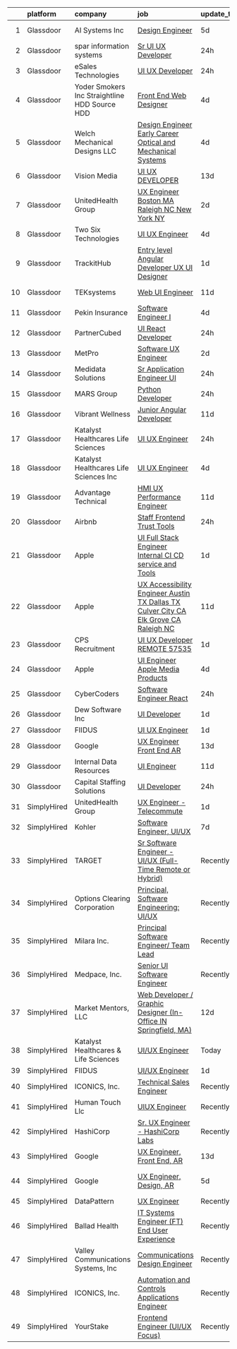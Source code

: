 

|    | platform    | company                                         | job                                                                                                                                                                                                                                                                                                                                                                                                                                                                                                                                                                                                                                                                                                                                                                                                                                                                                                                                                                                                                                                                                                                                                                                                                                                                                                                                                                                                                                                                                   | update_time   | location            |
|---:|:------------|:------------------------------------------------|:--------------------------------------------------------------------------------------------------------------------------------------------------------------------------------------------------------------------------------------------------------------------------------------------------------------------------------------------------------------------------------------------------------------------------------------------------------------------------------------------------------------------------------------------------------------------------------------------------------------------------------------------------------------------------------------------------------------------------------------------------------------------------------------------------------------------------------------------------------------------------------------------------------------------------------------------------------------------------------------------------------------------------------------------------------------------------------------------------------------------------------------------------------------------------------------------------------------------------------------------------------------------------------------------------------------------------------------------------------------------------------------------------------------------------------------------------------------------------------------|:--------------|:--------------------|
|  1 | Glassdoor   | AI Systems  Inc                                 | [Design Engineer](https://www.glassdoor.com/partner/jobListing.htm?pos=101&ao=1110586&s=58&guid=00000182f2c940db8aaa2ee066a49c02&src=GD_JOB_AD&t=SR&vt=w&ea=1&cs=1_4771db34&cb=1661930652242&jobListingId=1008094479252&cpc=52E15D22C6AFD845&jrtk=3-0-1gbpcig8jk26v801-1gbpcig92jrr5800-bc31a4fd63d2edb6--6NYlbfkN0DdLn5tXN_RiyJSiFodarGZFJKa8s6F6AK0THPBWp05MQOFQCzoYzZxIQuwHUM79gnhdNHwS4PrBiXh2pAkpQD7DHOiTGE0GK570ZUEufUSfmzxDYxqbRIumy_FuFTVoTTJDbBO2hBRAFf_kUCj6aWxW1hMRPM4ZEqmP8GZqi4MbgAKUCxvKKY-lyhSA68npsjgu8iQYY32e9NgEyoxYeapa6Hms8T5_4jCBdab1pUS6GV6AoYGZmbIvOWM7rjP9az70EwOf9YP6MhPHhqJuQZK1ZlzEQdWOQhQu93n00rDiOGKUxeE4GMPxDMsSZx5ZXzUTMFeDmGth7U748Z3y8ylyWYlrEw2rWPDSy_xcSTqpcQ9omBfsz3KsIyYhLZngb-oXDks0Ya4ZFZQ9FLYvwHT-uvvEQVH1sFLbugetF1tMSEHyLzqYU9-2bbBIx9jtNCm4Uwa33nkweyeT_7Xnmr-tgfeofMNgts1-qqViguVhswkC3l5WcXChf8aReos8CE%3D)                                                                                                                                                                                                                                                                                                                                                                                                                                                                                                                                                                                                                              | 5d            | Redmond, OR         |
|  2 | Glassdoor   | spar information systems                        | [Sr  UI UX Developer](https://www.glassdoor.com/partner/jobListing.htm?pos=123&ao=1136043&s=58&guid=00000182f2c940db8aaa2ee066a49c02&src=GD_JOB_AD&t=SR&vt=w&ea=1&cs=1_73bad5f9&cb=1661930652244&jobListingId=1008103924489&jrtk=3-0-1gbpcig8jk26v801-1gbpcig92jrr5800-c26c3d164bb207a3-)                                                                                                                                                                                                                                                                                                                                                                                                                                                                                                                                                                                                                                                                                                                                                                                                                                                                                                                                                                                                                                                                                                                                                                                             | 24h           | Remote              |
|  3 | Glassdoor   | eSales Technologies                             | [UI   UX Developer](https://www.glassdoor.com/partner/jobListing.htm?pos=119&ao=1136043&s=58&guid=00000182f2c940db8aaa2ee066a49c02&src=GD_JOB_AD&t=SR&vt=w&cs=1_dd5f3995&cb=1661930652244&jobListingId=1008104470826&jrtk=3-0-1gbpcig8jk26v801-1gbpcig92jrr5800-218f34c692e36a35-)                                                                                                                                                                                                                                                                                                                                                                                                                                                                                                                                                                                                                                                                                                                                                                                                                                                                                                                                                                                                                                                                                                                                                                                                    | 24h           | West Babylon, NY    |
|  4 | Glassdoor   | Yoder Smokers Inc  Straightline HDD  Source HDD | [Front End Web Designer](https://www.glassdoor.com/partner/jobListing.htm?pos=105&ao=1110586&s=58&guid=00000182f2c940db8aaa2ee066a49c02&src=GD_JOB_AD&t=SR&vt=w&ea=1&cs=1_cbb381f6&cb=1661930652242&jobListingId=1008097207409&cpc=E521981D00147CE2&jrtk=3-0-1gbpcig8jk26v801-1gbpcig92jrr5800-1fce3864310a3f03--6NYlbfkN0BOdRJV5k-L3FNCzjCgEhEptbzWR3mFvjnAQnp9JcinXOCVt8QEYBvHqTiHBHSlg98hTrhJExUUVa6v67S1gFyb-OBe8UoPzNouRDn3C9as0WFadlKMeZgUrqrdZ8hm_e9Z-8jTT-HPwLMdKEaf6nFSEDiY93r1Hqa_nw7whddI5F-1mZvAJ0zg1eaCReXvVOpwuG8m86FFbaLxp4kTy5y6S6RoZeq8fIvl8rlqQ78J2KC5MueyAsoagPT1MWzmU9rXsgifCBDwwvspiL42DTfi4r9Y9HxsbqRnFN5Rs2HhN8YdbLnrbWQg29nG4q7s5Q3tQF4IV9ccrzfaRamkUD59gpnQz5AytTerdiIeTxauOhruw73AXhUi6x3f-sI7uU4MBb2d9RrQWSHEdf_GrXwFDQzNTADw_3ElgS_0nun3LQwuFORUM-H1K7rxFhoa1dXL8uetiqumUUsKpb0zfXHd_5AUSNS4nHcWZh2xLDYp3CLsFlLMkOLqpoHsFI3KRA-XB1k4Brr9zw%3D%3D)                                                                                                                                                                                                                                                                                                                                                                                                                                                                                                                                                                                                         | 4d            | Hutchinson, KS      |
|  5 | Glassdoor   | Welch Mechanical Designs  LLC                   | [Design Engineer  Early Career  Optical and Mechanical Systems](https://www.glassdoor.com/partner/jobListing.htm?pos=102&ao=1110586&s=58&guid=00000182f2c940db8aaa2ee066a49c02&src=GD_JOB_AD&t=SR&vt=w&ea=1&cs=1_8c404a2f&cb=1661930652242&jobListingId=1008096441545&cpc=D24EE3D704DEE7AC&jrtk=3-0-1gbpcig8jk26v801-1gbpcig92jrr5800-eb5d7a282566811a--6NYlbfkN0DTsUTROTduLU-MZ43tg5gkhuDqPqw1g7Fa18MlJFAIVczTBAxjVL8znUVua6estl2cv4qdpQIammHNvRN9p1eLf1Oa5InYpshIcQuuffh5DFIaq0Da11asvaekmOKmFKu4PplX09wFV8SOjc54WsITQ_MyGGhJvUx3aW91O6PP57dlDyL0FUJOyClfZTPYYin9M1-ZuAFtypADU3oJ9QxzZb8_FnSFRNfQjevLV3IXOVlQuvZm1nr5aT6G1zglkz26qPWmFgT4INOkbBJDdnQSCJISgkjunN2Z37-9uatGPM2RtwKCEImzyZeKtXlnnZOBtrM996E3Ubigz36NNo9QmXJYavaKvHAwc8eXA9Bx4U9TaAW4nHMZkjDX_n0JWOlYH0Zc6CKPdpljnr8x7-jGlt0fo9SwhM0PwXGs0Fz4z9qRuWpVic7RoVL9RH115R4SwiP5pAQDOAqn1owd2EpueJ8nkcBDE0lmU6L6QyoIGdaew7XqtkXgbME1jQTWy_F95AfUoJutf9SB7C42aMOjIV18U5V57HBfITW0BxjAZDGJlZ5x7bok)                                                                                                                                                                                                                                                                                                                                                                                                                                                                                                                              | 4d            | Aberdeen, MD        |
|  6 | Glassdoor   | Vision Media                                    | [UI UX DEVELOPER](https://www.glassdoor.com/partner/jobListing.htm?pos=107&ao=1110586&s=58&guid=00000182f2c940db8aaa2ee066a49c02&src=GD_JOB_AD&t=SR&vt=w&ea=1&cs=1_d01d692f&cb=1661930652243&jobListingId=1008076773300&cpc=48B9F4758953335C&jrtk=3-0-1gbpcig8jk26v801-1gbpcig92jrr5800-19e53a7268198236--6NYlbfkN0DJ_NiDUn25TsccfMtQS5fdjkwEhZVGunI1iGscaADDmeKZjuEBMFajJPdeEwlP8JM_spvMmEgpTvnNBYsMiRZTChNUBQxgLk_wvenGH_0Io7ODJ7xufOapiQlj99C4-CjlOdkmoYVWw9kzIGMJ8BpB2mZbGeZD7OJMVejfeoS3_xsH2xP4qKWnBXClKuiDeZzJ3SChzXwS1v0CZknOIBvDrk-maNHVa1G40d_JJYh0ZKKRwskzTjTrhD-pGOzItNa3aFPyherU1llm0ntG64V4F6Dq3QFCDuAw5Nog3bRW1A2x9awTgMhtSpxDBQ7GX_foGAN3SrDADlhnp517prPw5L64lFwh22b7cNSTRAnG_UqnB6jOR-pksK8ZNKInCgXuN8bJkjPiuyrkrX2e9a2daj7yA4qOkVbV_0o4tcMvG3BNYnubGVGMKktZaXHUNjpHQyAbl2KfnBCGmYv_B0z7R243XiMcPloiesDKHJAkeGT14_9d_Hxk)                                                                                                                                                                                                                                                                                                                                                                                                                                                                                                                                                                                                                                            | 13d           | Remote              |
|  7 | Glassdoor   | UnitedHealth Group                              | [UX Engineer   Boston  MA  Raleigh  NC  New York NY](https://www.glassdoor.com/partner/jobListing.htm?pos=104&ao=1110586&s=58&guid=00000182f2c940db8aaa2ee066a49c02&src=GD_JOB_AD&t=SR&vt=w&cs=1_322fa2b6&cb=1661930652242&jobListingId=1008099738618&cpc=D69957E0862862E0&jrtk=3-0-1gbpcig8jk26v801-1gbpcig92jrr5800-30e791a3c8c4332e--6NYlbfkN0C8O9VKdOj_1Zh75e9_CvYhSsWVxS1Pvi5WUWhsf4w7FOycHcR50Ta-CQORLM6vDVdCJ54BakY81o2qILhezy8np578BVGl0jqMUggvVRk2ljoJ37KEvfc0Jo2yudXIFPxQbKFlBDLjrSIAqPr0inl29nT5ZKutKSc65Vb4Nwp7pauIZSCS0UuNXzrhnNjNZJgX-gTlaVsEpyXZIKct92ncNtOBKluHrJL8NOWrX4w0erPXw6xvHrBJv-lGMMHUGLd7e5fr0ryziEwli4Fd0XjRC-MxDdf3Qd3cSDmAZBnPvnUdwOXuYXFUUhNMOlnLi5JS5khoU6iiyGl7vlwV4JlA_lG9Qz87QkNfjZwW0-kLMoxYJPxhiCWv-A9Ugs8cLXx5NAIgr1XQ3IF23WfSs-38oJHM3u6azIBk-yddjrxtzG8ZpNRibr_R)                                                                                                                                                                                                                                                                                                                                                                                                                                                                                                                                                                                                                                                                              | 2d            | Boston, MA          |
|  8 | Glassdoor   | Two Six Technologies                            | [UI UX Engineer](https://www.glassdoor.com/partner/jobListing.htm?pos=128&ao=1136043&s=58&guid=00000182f2c940db8aaa2ee066a49c02&src=GD_JOB_AD&t=SR&vt=w&ea=1&cs=1_a84c3e94&cb=1661930652245&jobListingId=1008096963013&jrtk=3-0-1gbpcig8jk26v801-1gbpcig92jrr5800-3c840d4a7bdbbe20-)                                                                                                                                                                                                                                                                                                                                                                                                                                                                                                                                                                                                                                                                                                                                                                                                                                                                                                                                                                                                                                                                                                                                                                                                  | 4d            | Arlington, VA       |
|  9 | Glassdoor   | TrackitHub                                      | [Entry level Angular Developer   UX UI Designer](https://www.glassdoor.com/partner/jobListing.htm?pos=106&ao=1110586&s=58&guid=00000182f2c940db8aaa2ee066a49c02&src=GD_JOB_AD&t=SR&vt=w&ea=1&cs=1_9fb061b8&cb=1661930652243&jobListingId=1008101431851&cpc=334ABAF5D42DC775&jrtk=3-0-1gbpcig8jk26v801-1gbpcig92jrr5800-e97608c6d181ff30--6NYlbfkN0DdLn5tXN_RiyJSiFodarGZFJKa8s6F6AK0THPBWp05MQOFQCzoYzZxGxYfJ9hLSNYsJbys6DBTafbFBBjszBxbMt_j1W_2i7zpgsVzQGKmwrQJU15QlzWMC0JPYrRs9hHXSY2_r0LyZgUT8f4VW1f_CjJ3HfrwkBmWSyv4JCZOznODM92b2waMp_uTTY9CimXXBdcpMvTdVKoMyjex3qoXrPp1ukVMiMlt6FgSlgRQL405IlUAvtZYH5cDgnUBUwd8XQARfqjTfvgh2xDfqRowlSw4wxOnGnEhgpL5YzXyGArCHk-Ad8kBImylZcUWFjqWSinvrjhuKfwPDE8Y5gZLeiaYyfY3y-iqaSJqnENBpt6MyA19OerRdLu8Opb-HZx-1K3jIb8UqD6dNQiNRKEXKnT9OkqBs4oBWPu8RiGANF8_lY7TYfrhnMVc1RxHQWSPgOXBCym3Oqrk-2kCM2A7MedTTmA5XFxvhcoe4usHp3R656xHTbS_)                                                                                                                                                                                                                                                                                                                                                                                                                                                                                                                                                                                                             | 1d            | Remote              |
| 10 | Glassdoor   | TEKsystems                                      | [Web UI Engineer](https://www.glassdoor.com/partner/jobListing.htm?pos=114&ao=1110586&s=58&guid=00000182f2c940db8aaa2ee066a49c02&src=GD_JOB_AD&t=SR&vt=w&cs=1_9d044016&cb=1661930652243&jobListingId=1008082138912&cpc=F4EED0218A761C36&jrtk=3-0-1gbpcig8jk26v801-1gbpcig92jrr5800-b23bc7394c47b2ae--6NYlbfkN0AuKz8EBO1xHDEL7V2YF9xF3dC_I9B9i-Zw2Jh8clPMK3KTieKealHQySFBD4L6FvPqrppy_6pQ4JzbYsBYRE3HfqOS1nITnQwyFWRadqAi8jW-TzQMC_u9eD9RZAeUN7pT7i7_2-K7VDYFfWK8sl0TSl_DyrNNLaX2rRT3yx41VpcfHicS4ymVnYlghRx7oG6G_yHXBJXdtAFvolBQcOi13KZJ3YLEzNVceiPyHEftThDzOxmTyMABl25-OOyWfEQcyF4tko7wEBcRFc_eHK3q1sPGRlo9RogdylJ4G5eH2iKTPlJIwy__YGH-lU6puHQYU2KFkU7nP86GfCT18X9na8KcvXmfEwL0kcGziB-mof602IdLRMNKsMQ1XtSNTpXGz1vdrUtEKIM44uQrFBWxLa8I5OoPnPLh2q70zUN3Sihv-uYh7bAcuv21hKGRepjOtp6Fw97iFOGRr2QLjaUcyi_ItM87TAILAxlswUTTZS4sAtUrXuBea0pkT6cCmpV-kguHRMlff3F5dXBB-uMjLuU6n9GZPqtdTMdywTBu0UuR-Is4K0l3uDKT1hGuNMZvfwaROnO5V8LJ0jJ3T6xb-aPGg-DPmypyGRiDSwdXLuw2-XhlgtW9kQ_025KYVVOE9OmVkzJ6tbVCnHSVdZLTl9vUkGJbp7V-h8P7-Sxoel5HLD-PGOC6P-3o15UCqIDAQSkL3aYLJ36Miq16j2E6b8QFxz8l4aN0NdIKJt64Xd4AKwT8SEI-9GTRddvz1pMsG0WcLA43BclwoeDlTGURi08D8L5TbGUcgTjqoHm0DE2oSw4pJg7QPY5qurZODus-2v7DNUEpE3XhK7mr-3PaU6HBqr3b_Ri5lbj6pOtASpc6O52NciSS4xvHAVCIzO40x6CHpIkWH4L3ErlvPD-AjhThGLY0lAQ%3D)                                                                                                                                                                                                   | 11d           | Columbus, OH        |
| 11 | Glassdoor   | Pekin Insurance                                 | [Software Engineer I](https://www.glassdoor.com/partner/jobListing.htm?pos=127&ao=1136043&s=58&guid=00000182f2c940db8aaa2ee066a49c02&src=GD_JOB_AD&t=SR&vt=w&cs=1_5465fcfc&cb=1661930652244&jobListingId=1008096996094&jrtk=3-0-1gbpcig8jk26v801-1gbpcig92jrr5800-af97ccb7f6351b87-)                                                                                                                                                                                                                                                                                                                                                                                                                                                                                                                                                                                                                                                                                                                                                                                                                                                                                                                                                                                                                                                                                                                                                                                                  | 4d            | Pekin, IL           |
| 12 | Glassdoor   | PartnerCubed                                    | [UI React Developer](https://www.glassdoor.com/partner/jobListing.htm?pos=130&ao=1136043&s=58&guid=00000182f2c940db8aaa2ee066a49c02&src=GD_JOB_AD&t=SR&vt=w&ea=1&cs=1_9b83f3be&cb=1661930652245&jobListingId=1008103925390&jrtk=3-0-1gbpcig8jk26v801-1gbpcig92jrr5800-37afb073e172a072-)                                                                                                                                                                                                                                                                                                                                                                                                                                                                                                                                                                                                                                                                                                                                                                                                                                                                                                                                                                                                                                                                                                                                                                                              | 24h           | Remote              |
| 13 | Glassdoor   | MetPro                                          | [Software UX Engineer](https://www.glassdoor.com/partner/jobListing.htm?pos=122&ao=1136043&s=58&guid=00000182f2c940db8aaa2ee066a49c02&src=GD_JOB_AD&t=SR&vt=w&ea=1&cs=1_a15e9cac&cb=1661930652244&jobListingId=1008098794068&jrtk=3-0-1gbpcig8jk26v801-1gbpcig92jrr5800-99ff3be041b42234-)                                                                                                                                                                                                                                                                                                                                                                                                                                                                                                                                                                                                                                                                                                                                                                                                                                                                                                                                                                                                                                                                                                                                                                                            | 2d            | Chico, CA           |
| 14 | Glassdoor   | Medidata Solutions                              | [Sr  Application Engineer  UI](https://www.glassdoor.com/partner/jobListing.htm?pos=113&ao=1110586&s=58&guid=00000182f2c940db8aaa2ee066a49c02&src=GD_JOB_AD&t=SR&vt=w&cs=1_159cf4f7&cb=1661930652243&jobListingId=1008103782668&cpc=FD1C1DA32C38CFA7&jrtk=3-0-1gbpcig8jk26v801-1gbpcig92jrr5800-d031ef11d4c1fdae--6NYlbfkN0DG4ntHtB_rMsnfhgmnSvK2brktLme1L4SiDeJjQ-izrVOLqRJ5-yjEhSyAj73O13TFM8QQA2cWgBECeWJy7kHCFIIc3rEaAUMvFaDpmkiUfZhsBuERSDGQuXZbuMMpAYGENxmIqG2dDLJm4MTGP1rjgiHyQp1zHcyBuhu5BBRycZRDzjGLqKNJoxoWGk6XDoipoV_rQm4iYmzBlJkesskYATXjfJMiArxGBJxJpsPn73D_JzdlDuotAqNtKWMl2KWT_NTG9kthKb3054lT2nTeH0cGUVUhxxdLZLEIxKrHOfCITqq2TwsGKC6P-YZWEboll3B20-DzJjLA_HlA2DO5eRaRGrgl5ogSHPHi4htf-QpfRQH7HBF1rzCiAXjHSMc67pRh5OQDv4n1SkbbhXogcKV5nfh23mLzmhWracKXexAeMcdW1_OR9kJrIWd5HdvRdjaK6xDVJXjCgdvpUTxbKmlN4MBTxsGa0yscNMN8mvbiaQcdrllUCbtLw12PZ2P7vjwYlCfLxwKsdmYiMTo3AeSsJZXqD5ZLf6PVS46cywpLTtf0y4EvcwWce_iNjCKW6Hkv-BXEAII6rHWimP2A89e7zU0AqFm1XIjsZ2WN1Kv6GCVW5qcG6KowvFRoPQyGS5fyR18sXLMfw_EDPJYYKsInWugSLPl_51rNZXlpIpv3fwHDgeJNxDgg0cb_Byu6Z1DWxvPuZMgQvwrTyFQR_mwpELwKgUJcMBv0l7p6ZpOntI1lNuO8PacJ34O4_1HirATahv9PGFZDCPHqEFw7gSfHJJ3MbwvSN_PNXgJry7dEJ5mspaQkDue-SFssO2BG1jKbEXvr5CnZnfI8015OtbMCR5cf-p8SL-dBIeJKBgKD6X-gWRKW7ZAA8UA5nBN89v1Cat0fN49WR-P1Jrs9IdRk_7Rc2kMhsVkjHnh6srG3Ne0ybXBGuaQYgU_UFI39iTjoLQa0_zaV6qIsnNI5SGqpPTD-ICkKf5ATKZ7MlA%3D%3D)                                                                                                        | 24h           | New York, NY        |
| 15 | Glassdoor   | MARS Group                                      | [Python Developer](https://www.glassdoor.com/partner/jobListing.htm?pos=126&ao=1136043&s=58&guid=00000182f2c940db8aaa2ee066a49c02&src=GD_JOB_AD&t=SR&vt=w&ea=1&cs=1_d612adbb&cb=1661930652244&jobListingId=1008103997326&jrtk=3-0-1gbpcig8jk26v801-1gbpcig92jrr5800-3faba463e5a5953e-)                                                                                                                                                                                                                                                                                                                                                                                                                                                                                                                                                                                                                                                                                                                                                                                                                                                                                                                                                                                                                                                                                                                                                                                                | 24h           | Remote              |
| 16 | Glassdoor   | Vibrant Wellness                                | [Junior Angular Developer](https://www.glassdoor.com/partner/jobListing.htm?pos=103&ao=1110586&s=58&guid=00000182f2c940db8aaa2ee066a49c02&src=GD_JOB_AD&t=SR&vt=w&ea=1&cs=1_09cf0452&cb=1661930652242&jobListingId=1008081449232&cpc=34670CD602BE5E55&jrtk=3-0-1gbpcig8jk26v801-1gbpcig92jrr5800-5feb3f79a3518529--6NYlbfkN0CzcDFs8cjNZITHzPaspPYUdxCTppyanGLeq-qEeiOFH-dyeaW5zENTQsZLK7nXPe_4LN7_c49urTKHVXThZWdb5mLlKx9lbGKlCoZlw3bCz2OKNkITzZjRA_IsBFz4bdbP-y_mI2VzVKNf6VjhPdhOkdqpH5HUdQRHV0pyVZnzw-4AB_CeYmiB8z2xAhW_W2WZ4WALzlp7IZ9UuHkcehpr2mU11m8KGPtb8TKLo4uK_ZS-37rSTcatUOievbugDzof_OsS3vb61v5JIQ2I_SwnIgqZRSQU52E4AMLKgGvdT_9VjQPf4c_GdNjfLNv049QYf4KVfQcCDwJzQYzZ_xNDPKnLIP796mQIZycr5wtvdQTtNUVlEgSUup6RVTqwR8Rx5n9P8Ai0qtsAcQ_6yfm_C_R-2k1MHPDfnj_5G9h-Fok1HyjRY9Gz-Db_HEXFz9OmXsS588WUcpGlpDx3lzZ73TBk1zrQi-RrrFB7jOUqiFigyUXB4elSD1iLKVLUsNXK_pusI7h2PA%3D%3D)                                                                                                                                                                                                                                                                                                                                                                                                                                                                                                                                                                                                       | 11d           | California City, CA |
| 17 | Glassdoor   | Katalyst Healthcares   Life Sciences            | [UI UX Engineer](https://www.glassdoor.com/partner/jobListing.htm?pos=120&ao=1136043&s=58&guid=00000182f2c940db8aaa2ee066a49c02&src=GD_JOB_AD&t=SR&vt=w&cs=1_f2b1eb1e&cb=1661930652244&jobListingId=1008104415799&jrtk=3-0-1gbpcig8jk26v801-1gbpcig92jrr5800-2fe87d2956e98330-)                                                                                                                                                                                                                                                                                                                                                                                                                                                                                                                                                                                                                                                                                                                                                                                                                                                                                                                                                                                                                                                                                                                                                                                                       | 24h           | Lake Forest, CA     |
| 18 | Glassdoor   | Katalyst Healthcares   Life Sciences Inc        | [UI UX Engineer](https://www.glassdoor.com/partner/jobListing.htm?pos=121&ao=1136043&s=58&guid=00000182f2c940db8aaa2ee066a49c02&src=GD_JOB_AD&t=SR&vt=w&ea=1&cs=1_0e2652e9&cb=1661930652244&jobListingId=1008096573066&jrtk=3-0-1gbpcig8jk26v801-1gbpcig92jrr5800-3af4f34715b26876-)                                                                                                                                                                                                                                                                                                                                                                                                                                                                                                                                                                                                                                                                                                                                                                                                                                                                                                                                                                                                                                                                                                                                                                                                  | 4d            | Lake Forest, CA     |
| 19 | Glassdoor   | Advantage Technical                             | [HMI UX Performance Engineer](https://www.glassdoor.com/partner/jobListing.htm?pos=112&ao=1110586&s=58&guid=00000182f2c940db8aaa2ee066a49c02&src=GD_JOB_AD&t=SR&vt=w&ea=1&cs=1_8d6f7743&cb=1661930652243&jobListingId=1008081358710&cpc=AC285F3A3ECA6BB0&jrtk=3-0-1gbpcig8jk26v801-1gbpcig92jrr5800-f5ab22c8c0b2e662--6NYlbfkN0CQRQ3eiV4YWjrRS1ho7HVQ9JO8v6Fb3eU0yDOJbdOiEguntuRlpE4-_N6DYLNj-GryL_Da7xbLi6AY3XUPyUe-6YvQXks6qx1v0oTEtHizzvz-nIQcSOJu8qNkM2Ii_6geylwc2AsE-euxwsNUTksY6N72l-7F24lYnsoGRj01IDGVG0ThZBWv1DmSrKUa0Rf-CucZKuQfVxK1Bo-_eLn8j-L71Y6YYb2tF5YMdeyWr-_X4AO4lXRdCIoN7QuDYW03YKkkwWv2grPvLDFZ5aUozbZNGgl7S1Ie8TblIzovwXEDG5gNzvycqnWDzeX2afImGWkus9vxQ1GtjqG2W-xpVa2pHyem4oVspLujCbykiPMteTLBdSMvdoJ3rZ5iPE7J8jZlE1tGE57ZVfBpllNhmskHp3HbUCoHBVmjjIP6KvVFO1zSgx3qblFXNtAdwxCEY58PXyjCrj7vp9mDDMyGOk4I4Ng3YT6X4edTJGw7s8KAAdcgbkSCZGitNXEw2hsSAoraINmOMGyQUg6m8rbOIEhA7UdxC3dRzyLzUUKknw%3D%3D)                                                                                                                                                                                                                                                                                                                                                                                                                                                                                                                                                                    | 11d           | Auburn Hills, MI    |
| 20 | Glassdoor   | Airbnb                                          | [Staff Frontend   Trust Tools](https://www.glassdoor.com/partner/jobListing.htm?pos=124&ao=1136043&s=58&guid=00000182f2c940db8aaa2ee066a49c02&src=GD_JOB_AD&t=SR&vt=w&ea=1&cs=1_01ac4749&cb=1661930652244&jobListingId=1008104454836&jrtk=3-0-1gbpcig8jk26v801-1gbpcig92jrr5800-806b18b605f4eea3-)                                                                                                                                                                                                                                                                                                                                                                                                                                                                                                                                                                                                                                                                                                                                                                                                                                                                                                                                                                                                                                                                                                                                                                                    | 24h           | Seattle, WA         |
| 21 | Glassdoor   | Apple                                           | [UI  Full Stack Engineer  Internal CI CD service and Tools](https://www.glassdoor.com/partner/jobListing.htm?pos=110&ao=1110586&s=58&guid=00000182f2c940db8aaa2ee066a49c02&src=GD_JOB_AD&t=SR&vt=w&cs=1_fb087ba6&cb=1661930652243&jobListingId=1008100584192&cpc=2CAED5C921A5F994&jrtk=3-0-1gbpcig8jk26v801-1gbpcig92jrr5800-d4a8741f0a922825--6NYlbfkN0BvKrLyj5gPmtZO9T8euul8TCxuuKNOtzRJOomxnwSEodTz2Bc-sPZlFpP0h5lDivpIvBqAM-01ZtSCDiq9Bm7VaPCiI2_-aEfjuaV4wWy_SZ8OKp5Y9B9zRAcW_7bb2_lMpO7wkp5BymmVzVnlwBKuGFJc7IQyCUzZ0XHTM9yon2iyhpMuHsEGiGibXpkz3rz39YDGadtP1WDGny2jd4Os4UaUG0lgKnualngZGwAeRxqNS2AKCdtPAw4N_IsXCS23ybJKiXy_3tRQ2GPbNvxI80UXQcnmk4Z5-gs36OE7SVq6aYgWIQZrLR6TCFX0NGO5ztbI1bI6KZLIcd-uiYsdMSakOtjLk9y_Gjm5tvwXRPM0MKpgLsd9tilIrn-LidiqyOD30kMF8H8d1iJZzMgp_nCAWL_xKua6vmYzqMP6KvvhD6ieF7e_VFTKmcP2s61e9N0EA6dsQ5ia-5WDMaMWxaULf77QUp5Ng43weZOO8M9EIAnuCJQ24xhb4GT4z2cMKBXIhO4FRXIL3zUMaOOUER0HWiOf_lYpAJjNBXo12JMZO7_XBZpDiy_ggjnS0If-PXJgqnC-a1dER6FyxGRlo4GLb-a82fGKaEfNdou4hOV00ISHzBB9-9fm5G1hBea5tun0OGK5cHxn8XDH9O9SwuLM9De6QTydttbFniSFvCXZM9oegfCKMsehrqkmc9Yw589b6sLjfkSQ8ruFA1SVE2LBTduTclhO9lpoSq4R4SV1EsaLFFussn8tX2G1J4eTbzQXlqG2gp7fwJkTaVT3IBVC5Z26Y59SRQR7ExA1_Vq_haxrq2TfcrvzX4RblmGDFl5WcGBgilMbMiRp2wh38tEwL8G3y_-G7DhgiixxA7Zll0CjdpXlk2D63w1kHNJBHzepm9KyiOyFfRiv_b4kW2KzmGhOleG4wGpuYx-bnTDGrj9CunHYtSbqDzp1RJAOuxUECzhCGlxns4Nv_wcC9baNkVnHsTqgGFOW09K8gw%3D%3D)                                                                           | 1d            | New York, NY        |
| 22 | Glassdoor   | Apple                                           | [UX Accessibility Engineer  Austin  TX  Dallas  TX  Culver City  CA  Elk Grove  CA  Raleigh  NC ](https://www.glassdoor.com/partner/jobListing.htm?pos=108&ao=1110586&s=58&guid=00000182f2c940db8aaa2ee066a49c02&src=GD_JOB_AD&t=SR&vt=w&cs=1_adac7845&cb=1661930652243&jobListingId=1008080338729&cpc=2CAED5C921A5F994&jrtk=3-0-1gbpcig8jk26v801-1gbpcig92jrr5800-6bcecd231bba96e7--6NYlbfkN0BvKrLyj5gPmtZO9T8euul8TCxuuKNOtzRJOomxnwSEodTz2Bc-sPZlADHp0xxmf8UGhI_JQnlS7lmez_1pwlDZ3rkS_zrj-H_qBXXe2pFxdu9ELzpyzs4-lN_YBVdtOGqxLgYLDMc510AxQjsjkBZD4lIc5FgQWm4_iU7VtHLxqLu_Sc8SXqJlyUmj4FzgoUHZ1A4F1JKYzKKb14nSoBsIIXNK4vgnlBoWByDmENCsqKopS6E6mVn_-yvUe8fpAYJ6EQN0Qw5Sp0cwZvYF00qblmG0LoBz15fFcc4NkYdhgRFJxUkXn04BGSqq0FU9d3sxQQ-aMNSayn9zVzxfXrWyS01V0POPHbuVEm-VceY3cnakoHmnW8qLz-X7v5KyWLhRABUjYmNqqdqDgdIta55J_5namw7L9v-p05kKz1SKRdWRKq6kch7ctlgf9IWzSSkdMgmudC_yBW5Qfa0h6dpHhdf2jxMY2_1Bgy4BLU3_FAAfbZEozNRv5wt3e1zUoF9Zdn6AyVkOPTjMFk5EpcOMTVuxS16EHmCaxCeKqqx2aStStS7JWPcFfx-YU9aLMce1hM9GDHKjKlUMkeuD6T1_DNc3jpbNiQx0fxvmG1_ce0uKvnFAGe1XBLdUJ_4xY40jwgIj1__9R8Kz9L9ZrZDvoGrwsoY25tS2rSTwXesKgib5uYnpvLsvqYI-WpnPEQJOU746zTvXUpANNkeDr9aGs-PhszRpFix42UHRrCBca4tH02Ub0vfS_sq1xtXqL7yf6BRGHAQ_3G6pZvtO0h_yz0GEbelAuFo0ZOnn4fpZAY7VMVCd3CwDchfvw7dxNK9PUJ-I4eRqJ4H4OT3DEQlKzE-PyZDFckAVUA2DyPYgYe565OQjrg5ZkfM19B04i5KSwHpkh5gVtLpM1qZgG0O4W18cmlA2-A5aGOLiUViIUVf-sam6FiwgmxXR9FTwumlUbTnLQD4XCIToCoihUVG8qchvYclgYigxyLHVHAQu5fgRMYaK0AnlcT5evxqYcHrdYpGFrsFqLYmQ5m_Ua-YG) | 11d           | Austin, TX          |
| 23 | Glassdoor   | CPS Recruitment                                 | [UI   UX Developer REMOTE   57535](https://www.glassdoor.com/partner/jobListing.htm?pos=115&ao=1110586&s=58&guid=00000182f2c940db8aaa2ee066a49c02&src=GD_JOB_AD&t=SR&vt=w&ea=1&cs=1_2ff19b5e&cb=1661930652243&jobListingId=1008101570635&cpc=451933188B21919D&jrtk=3-0-1gbpcig8jk26v801-1gbpcig92jrr5800-01ffb576e5c5bd95--6NYlbfkN0DgoHcTH3ZibdXDbE1VvvRa3XowIWs6m5qI-FjqauRle3m8kONFkUSrxT8FSUKqy7UuSwcgAQ-qkHLdceLQEfzk02YlSVwTq4RVzanUacZZQP9LGelOizyao1UJ6tCCpK5S9yLDBGeAjhshIhXNcq5zna_AleGRj1LJWwOnxP5y8E4DfkS5mGehvCXrKG7b7WNHqO6MaZ3uEJxXFreDs6fyo_J6rebOiYqYpaYOFl9MsqVltFlpxGqe21kAWhAJygpldfuj5kyPSavoztvlTmMMVanDQHuDe9emTyud7AdbF_3OtGDyjZd-npIW7wLCzyuUOi1WLfE1Bk60n6LdHu-Pi3kVZZNEMNPYL2ThMHn2qdP3T9fhWNq6JipXaJwS50uBfjv_Rb4mbV35f2uFV8OfSMzHgPTjPb9Y_OZNl8wsZ5NVfS8HdkceCnM7AtdI4Jcr3namd09YtA6DH2DvgGkGsZVU54gUuiE%3D)                                                                                                                                                                                                                                                                                                                                                                                                                                                                                                                                                                                                                                             | 1d            | Syracuse, NY        |
| 24 | Glassdoor   | Apple                                           | [UI Engineer   Apple Media Products](https://www.glassdoor.com/partner/jobListing.htm?pos=109&ao=1110586&s=58&guid=00000182f2c940db8aaa2ee066a49c02&src=GD_JOB_AD&t=SR&vt=w&cs=1_98a57b1a&cb=1661930652243&jobListingId=1008096945422&cpc=2CAED5C921A5F994&jrtk=3-0-1gbpcig8jk26v801-1gbpcig92jrr5800-d95d4845cf3d4ff8--6NYlbfkN0BvKrLyj5gPmtZO9T8euul8TCxuuKNOtzRJOomxnwSEodTz2Bc-sPZlC5mDe-NOaJhUQBkxhRRxAxwgQtNIAyAt8s81vV5GoW4Vgfs2VYVvLm6ZwEzJWuAljatXChu7OEZ-4Ixojis0k5uueaYdO56qVwKNv-LQOt7DMt3PJ_U17cfn5p-uXZLoE7big8ERsxk-OPrctaLfvfKnkxugQgfLmS7CvkvKIXeKZ4n6KGIAaJmjCn4rnBK-SynAEbK8yCiveRLcT1rkkU2emCNRR3Pp8ltaLIcHNMeC0YCvwZyC6VbZ_wdRAIiZeGCQaeXZjkzBEU9-qKqLA1P07FkgX3ZFtmU_2S1JYFJ8iZ6W6soe6UTRTIyBuLQVlCTafZlbFwAoki9aCfl4eKPcorOtACLRcmLhmyTIWmbIwYyhlOJ4QQjuA8F0cZKo8jKd25T_YjETrRd0ihp1r7fRdZbIRHmnAFYrIEMvcXPpg_-sD3ZrzQrLecNo0v5uHo3PM_nkNiCyfot3JSroWncmpMK5mw9p2c5P-2o7ldlX6iyj8JOC5XK9goXrSBZs3RW48VCsIYDvnvfk0QBpDycsqJdL_PbBlRiLUc5PTNcBYb5poKnOSciOgy-6cqNjNo0MTsCLeZC0mw5yL8LOcghWS5NLKe7C7B08Tm9brBCmzlA0uHYhAQIsDpb6jf95EK4h7ymRh79HtkTQV62rQVo6BPK-RmekZDQygeWJ1OD4lHqPmKXZ-xR3y6akk4dbifs4A19tgD8iYC3j66cjDc_qkwaxuDGZBSlh8TKxyq-KmOStpfQDRij3C_7TJZf27LeydYpiaXWIyf3aFezDeRl5ZWbi-DTW2igpeyRIq5e7UdbYizOVuK5TtI91PP5-HQmDBEN7mctEMQ5g_bDVyDesDVJXjS8hkof_wv6ppBFIiDOmNiI6P0NPvgCpH6WhypZ7R4aqZVc%3D)                                                                                                                                                | 4d            | San Diego, CA       |
| 25 | Glassdoor   | CyberCoders                                     | [Software Engineer   React](https://www.glassdoor.com/partner/jobListing.htm?pos=116&ao=1110586&s=58&guid=00000182f2c940db8aaa2ee066a49c02&src=GD_JOB_AD&t=SR&vt=w&ea=1&cs=1_efc7faae&cb=1661930652244&jobListingId=1008104557472&cpc=AC285F3A3ECA6BB0&jrtk=3-0-1gbpcig8jk26v801-1gbpcig92jrr5800-21e2bce7df2a0fc4--6NYlbfkN0CpFJQzrgRR8WqXWK1qKKEqALWJw739KlKqr2H-MSI4eoBlI4EFrmor2FYZMP3muM2_qjxn6QbR6PVump-u-uA-gDXbBoAveCBC6N6vnVdtP4yLiU43ngRPp5v1bCX4PNNowCfFQ_ChhBEvl_wvbAsNYoJN4qhJ_zpf0O30Ibk1hAWm-0X5xwgwJIlxGyinjU99R6mrCAf5iH6RDGi5EEDlpCph3SoJgFuZEP3kPEjMXZZ6oW-svykOfuvOO_kLve3H9_nvthf72ZYDyZbs4USHHMVoP26Qz6A5NCqMGi8sEbHJz5bqRbREu9cRkgoKckmREYkD6qAdNLIiheuJPIJ8fSKlmwfvwCSupaRxstq6uhtgYaXCK2khd-sXJbDoC_gDVDuO5w9mnpkCKg9o1B3XhxPE07Ml9vsARaYSTLzywNfetzMoHYq69mEcFDF6oOnmx-DoDC5CG7HzKXWccJGGP9ID1WPF_Af4ffe0J9KgcTby5ys_dQ0XL3l63E2KqQFgGhpjsovst2mBkvtVw0JhHnTNNA-b_X-BrXiW8JDbnf8yCQbII0jXOCvswH67QCLW0piJCpsJAib3mSrZ5LznfzY1ePYC6cAgjxYQL83Q8bHyGWMFQWdLlX1m_pZPyzBUICSFRApvl2ZlhjvYEwmRWMAxTKOWC1FUVSzJjJMg9hwoNdsmxkWXYton-hq7MNFBSDxSTdhdCt0nkOCl_WO0IihBJzGpmZDxqrk-FFjGoj-Bd1nkGY964PhAzAaqWCENxAUkkA4slmeLmTQPo9kI1W82Nm1DLChFdFNZQVaX8ZrlTOQe7ki1OktEXpFk5g3-xIL4Iuj1uu_QXfmKWAoDPrh1LzrXeDt-DbeUHNOmEDdBGlwwkKSsbYs48AWMiGu_a1iEFqqlWO_1Ajo5U_-LEudBPIjw2sToHJzaxYVtOopRI40HwJnPfBstrxDDkKtgx4p8ocfh-9r1lAvuWj8TlPxztnWHwkM%3D)                                                                                                                    | 24h           | Los Angeles, CA     |
| 26 | Glassdoor   | Dew Software Inc                                | [UI Developer](https://www.glassdoor.com/partner/jobListing.htm?pos=129&ao=1136043&s=58&guid=00000182f2c940db8aaa2ee066a49c02&src=GD_JOB_AD&t=SR&vt=w&ea=1&cs=1_c7074e0b&cb=1661930652245&jobListingId=1008101607553&jrtk=3-0-1gbpcig8jk26v801-1gbpcig92jrr5800-3f724dd74a5ae4c0-)                                                                                                                                                                                                                                                                                                                                                                                                                                                                                                                                                                                                                                                                                                                                                                                                                                                                                                                                                                                                                                                                                                                                                                                                    | 1d            | Newark, CA          |
| 27 | Glassdoor   | FIIDUS                                          | [UI UX Engineer](https://www.glassdoor.com/partner/jobListing.htm?pos=118&ao=1136043&s=58&guid=00000182f2c940db8aaa2ee066a49c02&src=GD_JOB_AD&t=SR&vt=w&ea=1&cs=1_72dd73d8&cb=1661930652244&jobListingId=1008101025502&jrtk=3-0-1gbpcig8jk26v801-1gbpcig92jrr5800-bcb60bfe6a6bc759-)                                                                                                                                                                                                                                                                                                                                                                                                                                                                                                                                                                                                                                                                                                                                                                                                                                                                                                                                                                                                                                                                                                                                                                                                  | 1d            | Remote              |
| 28 | Glassdoor   | Google                                          | [UX Engineer  Front End  AR](https://www.glassdoor.com/partner/jobListing.htm?pos=125&ao=1136043&s=58&guid=00000182f2c940db8aaa2ee066a49c02&src=GD_JOB_AD&t=SR&vt=w&cs=1_e0a9313a&cb=1661930652244&jobListingId=1008076587517&jrtk=3-0-1gbpcig8jk26v801-1gbpcig92jrr5800-48fa9133b9d139a6-)                                                                                                                                                                                                                                                                                                                                                                                                                                                                                                                                                                                                                                                                                                                                                                                                                                                                                                                                                                                                                                                                                                                                                                                           | 13d           | Los Angeles, CA     |
| 29 | Glassdoor   | Internal Data Resources                         | [UI Engineer](https://www.glassdoor.com/partner/jobListing.htm?pos=111&ao=1110586&s=58&guid=00000182f2c940db8aaa2ee066a49c02&src=GD_JOB_AD&t=SR&vt=w&ea=1&cs=1_83c5dcd7&cb=1661930652243&jobListingId=1008081469269&cpc=334ABAF5D42DC775&jrtk=3-0-1gbpcig8jk26v801-1gbpcig92jrr5800-87a42d0d3a12b624--6NYlbfkN0D-IIHpRgNhhiguU_t6VlqfhfFf3-SclHiEW6RanCpGL0AEnsnTmiX299MBfDVxpfqFIHLUZkrxoio22OVCWj8hs7XSZqfmbsYheLqYi2wlilauAmAOi7Dz7AaiPJJnsiA0lcM0Q2Xvu7ZBR6ffRGUZ9gTPPJJwW7H9_MUZNT6DkHevtRGiGdChC0xuGG3aunoXjpWiO3X_4IxuttatP8jJSdc9Wf-aRuZqNEUe0dK3qfEW-0H3FcsDoTtD0M29AD9Gs2RhgbTSBTgzY-4nBz1fQrvr4sNAsT6AXxGiG2x9RXh99A54A69JyzZou7ev1sVNjzkHNbBBeW5P0lFKgYzeU7oQwRKcQT2ctfW3bCCdDbPBAqw6Yh2AHZdtVG1yy2xjmPtvsgPNWYcktlx1oVsEsHRxo7-ZJpJbzM07SeOm5SnT9KLUUcsJ18-fEMhifUx0hbwjqHkrJA1M2nQx6cuqViO-37aYHghhngPCGh20Mg%3D%3D)                                                                                                                                                                                                                                                                                                                                                                                                                                                                                                                                                                                                                                                    | 11d           | Remote              |
| 30 | Glassdoor   | Capital Staffing Solutions                      | [UI Developer](https://www.glassdoor.com/partner/jobListing.htm?pos=117&ao=1110586&s=58&guid=00000182f2c940db8aaa2ee066a49c02&src=GD_JOB_AD&t=SR&vt=w&ea=1&cs=1_aa9438ab&cb=1661930652244&jobListingId=1008103356952&cpc=3BA4CE39D5B5DEF5&jrtk=3-0-1gbpcig8jk26v801-1gbpcig92jrr5800-d086131aef8a5b37--6NYlbfkN0AHXq2vAVwR3IH7wgnTMdWCa3HguypIXx0DFudX-u0zu6XSU0N9gDGCMsnO9yvyAfO4iTkSXj1i3JgcSe3-0UveefIiP40TqYbXytBRKGmRx6I8pMNu536phiYY-DrAmwpxLteAApRVsMH_0piJuOJbUVYUe-0wY-90Q9kFI9gWdyNei9KoDAfWa1qd6fD18tvLsULQM4BmNnkAJpErDhB3baNMUVKro1LnoJi4YxWqrSYorubDevSGSpqQKK-oFlEtV4k8PUfpVgizeWLxIGTR-E_UfF3oc34Dcb1lFrxtrF7JPfEPujbvfbMIWZYqPqol-vXYB_ta3De1WK2NNWLohu4vgijttEqMY0gH587VjnREHml2BsAOt7O9TS2td4Xm_6WUpvAzydMYf8ibAAyAW0OUe2wmvOJUFuQvQzFQvDAQ9TPSJ89mlZGe-hRA81_Ttk4WMPVkRHvo_HLIcYG_p-XKCicS-Gb8MgjbuEqELWzdrAxQ4MOu3cP3b-kJadw%3D)                                                                                                                                                                                                                                                                                                                                                                                                                                                                                                                                                                                                                                 | 24h           | Remote              |
| 31 | SimplyHired | UnitedHealth Group                              | [UX Engineer - Telecommute](https://www.simplyhired.com/job/UgtHrErmPwUfgyoaMj9RxE0E8RP-1IDTQa0LR4zj08Nd84BrgMW6iA?q=ux+engineer)                                                                                                                                                                                                                                                                                                                                                                                                                                                                                                                                                                                                                                                                                                                                                                                                                                                                                                                                                                                                                                                                                                                                                                                                                                                                                                                                                     | 1d            | Boston, MA          |
| 32 | SimplyHired | Kohler                                          | [Software Engineer, UI/UX](https://www.simplyhired.com/job/e5ZL2w4lAtSUOZo8uOU59DE0JdgODc4eIZFFeGK9sYpFrVbBqMvWkw?q=ux+engineer)                                                                                                                                                                                                                                                                                                                                                                                                                                                                                                                                                                                                                                                                                                                                                                                                                                                                                                                                                                                                                                                                                                                                                                                                                                                                                                                                                      | 7d            | Somerville, MA      |
| 33 | SimplyHired | TARGET                                          | [Sr Software Engineer - UI/UX (Full-Time Remote or Hybrid)](https://www.simplyhired.com/job/IRqRQ39NQbUSOJgprsBXP3MASO7l_mvgdAdkNCG2ezBfaVHCHcv_Mw?q=ux+engineer)                                                                                                                                                                                                                                                                                                                                                                                                                                                                                                                                                                                                                                                                                                                                                                                                                                                                                                                                                                                                                                                                                                                                                                                                                                                                                                                     | Recently      | Brooklyn Park, MN   |
| 34 | SimplyHired | Options Clearing Corporation                    | [Principal, Software Engineering: UI/UX](https://www.simplyhired.com/job/6WRicnwhKtM4ghmIX48eFW9WlVHt5doMp2wkEyAG3W4q6Pq7hAvRsA?q=ux+engineer)                                                                                                                                                                                                                                                                                                                                                                                                                                                                                                                                                                                                                                                                                                                                                                                                                                                                                                                                                                                                                                                                                                                                                                                                                                                                                                                                        | Recently      | Chicago, IL         |
| 35 | SimplyHired | Milara Inc.                                     | [Principal Software Engineer/ Team Lead](https://www.simplyhired.com/job/y26YMDr_i7bfvvW3yAbF2bhdWFwL9tapVBqQq4mHCUEoMRxaETyEdQ?q=ux+engineer)                                                                                                                                                                                                                                                                                                                                                                                                                                                                                                                                                                                                                                                                                                                                                                                                                                                                                                                                                                                                                                                                                                                                                                                                                                                                                                                                        | Recently      | Milford, MA         |
| 36 | SimplyHired | Medpace, Inc.                                   | [Senior UI Software Engineer](https://www.simplyhired.com/job/1lfzOJok2D8XbByTG0FkTA86TIijEC7RD2tQYlgKVdKOSQLtGAX_aw?q=ux+engineer)                                                                                                                                                                                                                                                                                                                                                                                                                                                                                                                                                                                                                                                                                                                                                                                                                                                                                                                                                                                                                                                                                                                                                                                                                                                                                                                                                   | Recently      | Cincinnati, OH      |
| 37 | SimplyHired | Market Mentors, LLC                             | [Web Developer / Graphic Designer (In-Office IN Springfield, MA)](https://www.simplyhired.com/job/O2JM3P62yfgrJ7vbOJJ1DIO2ROdM60FcioKWWNCu4XXvn1FU8pnANw?q=ux+engineer)                                                                                                                                                                                                                                                                                                                                                                                                                                                                                                                                                                                                                                                                                                                                                                                                                                                                                                                                                                                                                                                                                                                                                                                                                                                                                                               | 12d           | Hartford, CT        |
| 38 | SimplyHired | Katalyst Healthcares & Life Sciences            | [UI/UX Engineer](https://www.simplyhired.com/job/KFZ6vByj-hcY-tFgRLoZLuaMPS1sex8yPqoqHtAIrIrEiHoA-GcByQ?q=ux+engineer)                                                                                                                                                                                                                                                                                                                                                                                                                                                                                                                                                                                                                                                                                                                                                                                                                                                                                                                                                                                                                                                                                                                                                                                                                                                                                                                                                                | Today         | Lake Forest, CA     |
| 39 | SimplyHired | FIIDUS                                          | [UI/UX Engineer](https://www.simplyhired.com/job/wTm59Q3dWC7NawMCiLVM6GfdsxKHL0T3GZRWCMdi6W4nwfeGKfWbkQ?q=ux+engineer)                                                                                                                                                                                                                                                                                                                                                                                                                                                                                                                                                                                                                                                                                                                                                                                                                                                                                                                                                                                                                                                                                                                                                                                                                                                                                                                                                                | 1d            | Remote              |
| 40 | SimplyHired | ICONICS, Inc.                                   | [Technical Sales Engineer](https://www.simplyhired.com/job/BLGA6g71PmxK_tznA_TCmnundiwYAmilk7nypVzrPwOuQDQe9f3_jg?q=ux+engineer)                                                                                                                                                                                                                                                                                                                                                                                                                                                                                                                                                                                                                                                                                                                                                                                                                                                                                                                                                                                                                                                                                                                                                                                                                                                                                                                                                      | Recently      | Foxborough, MA      |
| 41 | SimplyHired | Human Touch Llc                                 | [UIUX Engineer](https://www.simplyhired.com/job/mLV3-vHBSWDu1VpB6i87RJZBJfxBzQHsFHiXEEj2qAuOeFi_t2UXXA?q=ux+engineer)                                                                                                                                                                                                                                                                                                                                                                                                                                                                                                                                                                                                                                                                                                                                                                                                                                                                                                                                                                                                                                                                                                                                                                                                                                                                                                                                                                 | Recently      | Charleston, SC      |
| 42 | SimplyHired | HashiCorp                                       | [Sr. UX Engineer - HashiCorp Labs](https://www.simplyhired.com/job/61CsGRBb4ZemdgFj5Iv8D2z1PrJR8JxmgpweEFC3veZI_T1iHLxW3Q?q=ux+engineer)                                                                                                                                                                                                                                                                                                                                                                                                                                                                                                                                                                                                                                                                                                                                                                                                                                                                                                                                                                                                                                                                                                                                                                                                                                                                                                                                              | Recently      | Raleigh, NC         |
| 43 | SimplyHired | Google                                          | [UX Engineer, Front End, AR](https://www.simplyhired.com/job/hGzNUM0Gl8bMaHcvv5aeuvKuZAAIp6U_ETigaf7BIfZi5qJ1udvVYA?q=ux+engineer)                                                                                                                                                                                                                                                                                                                                                                                                                                                                                                                                                                                                                                                                                                                                                                                                                                                                                                                                                                                                                                                                                                                                                                                                                                                                                                                                                    | 13d           | Los Angeles, CA     |
| 44 | SimplyHired | Google                                          | [UX Engineer, Design, AR](https://www.simplyhired.com/job/PkWrAJzQz-Z0JyoGauyJs61E8TvAWlZcPFFnC2iC3txVQBz2Ma1r_w?q=ux+engineer)                                                                                                                                                                                                                                                                                                                                                                                                                                                                                                                                                                                                                                                                                                                                                                                                                                                                                                                                                                                                                                                                                                                                                                                                                                                                                                                                                       | 5d            | San Francisco, CA   |
| 45 | SimplyHired | DataPattern                                     | [UX Engineer](https://www.simplyhired.com/job/iO5pWtZ068Iv0opDPFU8MwnyYko_q6xaGMVrKwb62FLKdMDFwktdVA?q=ux+engineer)                                                                                                                                                                                                                                                                                                                                                                                                                                                                                                                                                                                                                                                                                                                                                                                                                                                                                                                                                                                                                                                                                                                                                                                                                                                                                                                                                                   | Recently      | Remote              |
| 46 | SimplyHired | Ballad Health                                   | [IT Systems Engineer (FT) End User Experience](https://www.simplyhired.com/job/7Lv5wgSBAfeeN6Rxks94QXiTKkT4VhZRMXxUSNeJCdSC2RpCV0ocpg?q=ux+engineer)                                                                                                                                                                                                                                                                                                                                                                                                                                                                                                                                                                                                                                                                                                                                                                                                                                                                                                                                                                                                                                                                                                                                                                                                                                                                                                                                  | Recently      | Johnson City, TN    |
| 47 | SimplyHired | Valley Communications Systems, Inc              | [Communications Design Engineer](https://www.simplyhired.com/job/AUo7E07w2klkxUe_MpJEXKAe3q6D53g2ij9loL_ldPaRLYQDHOrlRg?q=ux+engineer)                                                                                                                                                                                                                                                                                                                                                                                                                                                                                                                                                                                                                                                                                                                                                                                                                                                                                                                                                                                                                                                                                                                                                                                                                                                                                                                                                | Recently      | Chicopee, MA        |
| 48 | SimplyHired | ICONICS, Inc.                                   | [Automation and Controls Applications Engineer](https://www.simplyhired.com/job/piLE33fvjhXtmfswyRbtHb5YeVnk7UNJuIGxhnf3RWVS46B-0TxDxA?q=ux+engineer)                                                                                                                                                                                                                                                                                                                                                                                                                                                                                                                                                                                                                                                                                                                                                                                                                                                                                                                                                                                                                                                                                                                                                                                                                                                                                                                                 | Recently      | Foxborough, MA      |
| 49 | SimplyHired | YourStake                                       | [Frontend Engineer (UI/UX Focus)](https://www.simplyhired.com/job/7o5wFjcJLjexIyohvLJibZPVdB7ioIT0oO1DrEjbV0KZPcrfpP69OA?q=ux+engineer)                                                                                                                                                                                                                                                                                                                                                                                                                                                                                                                                                                                                                                                                                                                                                                                                                                                                                                                                                                                                                                                                                                                                                                                                                                                                                                                                               | Recently      | Remote              |